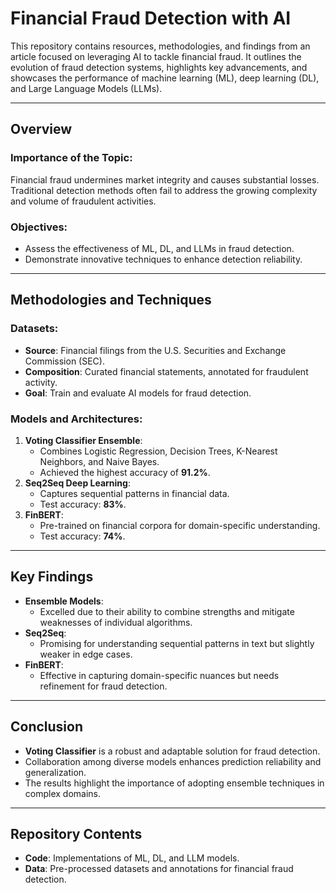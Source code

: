 # Financial Fraud Detection with AI

This repository contains resources, methodologies, and findings from an article focused on leveraging AI to tackle financial fraud. It outlines the evolution of fraud detection systems, highlights key advancements, and showcases the performance of machine learning (ML), deep learning (DL), and Large Language Models (LLMs).

---

## Overview

### Importance of the Topic:
Financial fraud undermines market integrity and causes substantial losses. Traditional detection methods often fail to address the growing complexity and volume of fraudulent activities.

### Objectives:
- Assess the effectiveness of ML, DL, and LLMs in fraud detection.
- Demonstrate innovative techniques to enhance detection reliability.

---

## Methodologies and Techniques

### Datasets:
- **Source**: Financial filings from the U.S. Securities and Exchange Commission (SEC).
- **Composition**: Curated financial statements, annotated for fraudulent activity.
- **Goal**: Train and evaluate AI models for fraud detection.

### Models and Architectures:
1. **Voting Classifier Ensemble**:
   - Combines Logistic Regression, Decision Trees, K-Nearest Neighbors, and Naive Bayes.
   - Achieved the highest accuracy of **91.2%**.
2. **Seq2Seq Deep Learning**:
   - Captures sequential patterns in financial data.
   - Test accuracy: **83%**.
3. **FinBERT**:
   - Pre-trained on financial corpora for domain-specific understanding.
   - Test accuracy: **74%**.

---

## Key Findings

- **Ensemble Models**:
  - Excelled due to their ability to combine strengths and mitigate weaknesses of individual algorithms.
- **Seq2Seq**:
  - Promising for understanding sequential patterns in text but slightly weaker in edge cases.
- **FinBERT**:
  - Effective in capturing domain-specific nuances but needs refinement for fraud detection.

---

## Conclusion

- **Voting Classifier** is a robust and adaptable solution for fraud detection.
- Collaboration among diverse models enhances prediction reliability and generalization.
- The results highlight the importance of adopting ensemble techniques in complex domains.

---

## Repository Contents

- **Code**: Implementations of ML, DL, and LLM models.
- **Data**: Pre-processed datasets and annotations for financial fraud detection.

